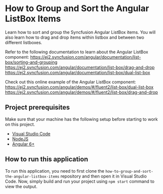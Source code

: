 # How to Group and Sort the Angular ListBox Items
Learn how to sort and group the Syncfusion Angular ListBox items. You will also learn how to drag and drop items within listbox and between two different listboxes.

Refer to the following documentation to learn about the Angular ListBox component: 
https://ej2.syncfusion.com/angular/documentation/list-box/sorting-and-grouping
https://ej2.syncfusion.com/angular/documentation/list-box/drag-and-drop
https://ej2.syncfusion.com/angular/documentation/list-box/dual-list-box

Check out this online example of the Angular ListBox component:
https://ej2.syncfusion.com/angular/demos/#/fluent2/list-box/dual-list-box
https://ej2.syncfusion.com/angular/demos/#/fluent2/list-box/drag-and-drop

## Project prerequisites
Make sure that your machine has the following setup before starting to work on this project.
* [Visual Studio Code](https://code.visualstudio.com/download )
* [NodeJS](https://nodejs.org/en/download)
* [Angular 6+](https://angularjs.org/)

## How to run this application
To run this application, you need to first clone the `how-to-group-and-sort-the-angular-listbox-items` repository and then open it in Visual Studio Code. Now, simply build and run your project using `npm start` command to view the output.
